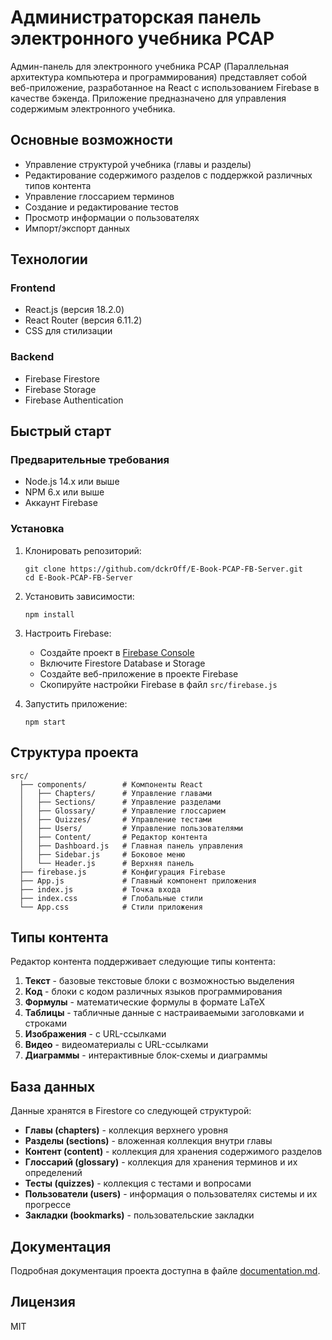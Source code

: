 # Администраторская панель электронного учебника PCAP

Админ-панель для электронного учебника PCAP (Параллельная архитектура компьютера и программирования) представляет собой веб-приложение, разработанное на React с использованием Firebase в качестве бэкенда. Приложение предназначено для управления содержимым электронного учебника.

## Основные возможности

- Управление структурой учебника (главы и разделы)
- Редактирование содержимого разделов с поддержкой различных типов контента
- Управление глоссарием терминов
- Создание и редактирование тестов
- Просмотр информации о пользователях
- Импорт/экспорт данных

## Технологии

### Frontend
- React.js (версия 18.2.0)
- React Router (версия 6.11.2)
- CSS для стилизации

### Backend
- Firebase Firestore
- Firebase Storage
- Firebase Authentication

## Быстрый старт

### Предварительные требования
- Node.js 14.x или выше
- NPM 6.x или выше
- Аккаунт Firebase

### Установка

1. Клонировать репозиторий:
   ```
   git clone https://github.com/dckrOff/E-Book-PCAP-FB-Server.git
   cd E-Book-PCAP-FB-Server
   ```

2. Установить зависимости:
   ```
   npm install
   ```

3. Настроить Firebase:
   - Создайте проект в [Firebase Console](https://console.firebase.google.com/)
   - Включите Firestore Database и Storage
   - Создайте веб-приложение в проекте Firebase
   - Скопируйте настройки Firebase в файл `src/firebase.js`

4. Запустить приложение:
   ```
   npm start
   ```

## Структура проекта

```
src/
  ├── components/        # Компоненты React
  │   ├── Chapters/      # Управление главами
  │   ├── Sections/      # Управление разделами
  │   ├── Glossary/      # Управление глоссарием
  │   ├── Quizzes/       # Управление тестами
  │   ├── Users/         # Управление пользователями
  │   ├── Content/       # Редактор контента
  │   ├── Dashboard.js   # Главная панель управления
  │   ├── Sidebar.js     # Боковое меню
  │   └── Header.js      # Верхняя панель
  ├── firebase.js        # Конфигурация Firebase
  ├── App.js             # Главный компонент приложения
  ├── index.js           # Точка входа
  ├── index.css          # Глобальные стили
  └── App.css            # Стили приложения
```

## Типы контента

Редактор контента поддерживает следующие типы контента:

1. **Текст** - базовые текстовые блоки с возможностью выделения
2. **Код** - блоки с кодом различных языков программирования
3. **Формулы** - математические формулы в формате LaTeX
4. **Таблицы** - табличные данные с настраиваемыми заголовками и строками
5. **Изображения** - с URL-ссылками
6. **Видео** - видеоматериалы с URL-ссылками
7. **Диаграммы** - интерактивные блок-схемы и диаграммы

## База данных

Данные хранятся в Firestore со следующей структурой:

- **Главы (chapters)** - коллекция верхнего уровня
- **Разделы (sections)** - вложенная коллекция внутри главы
- **Контент (content)** - коллекция для хранения содержимого разделов
- **Глоссарий (glossary)** - коллекция для хранения терминов и их определений
- **Тесты (quizzes)** - коллекция с тестами и вопросами
- **Пользователи (users)** - информация о пользователях системы и их прогрессе
- **Закладки (bookmarks)** - пользовательские закладки

## Документация

Подробная документация проекта доступна в файле [documentation.md](documentation.md).

## Лицензия

MIT 